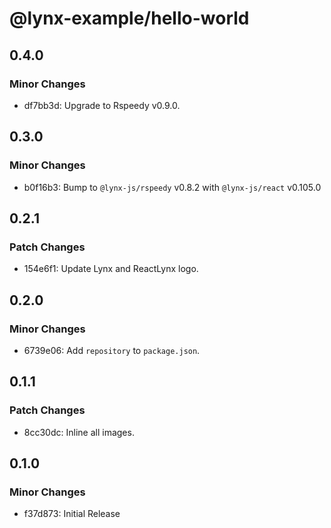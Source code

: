 # @lynx-example/hello-world

## 0.4.0

### Minor Changes

- df7bb3d: Upgrade to Rspeedy v0.9.0.

## 0.3.0

### Minor Changes

- b0f16b3: Bump to `@lynx-js/rspeedy` v0.8.2 with `@lynx-js/react` v0.105.0

## 0.2.1

### Patch Changes

- 154e6f1: Update Lynx and ReactLynx logo.

## 0.2.0

### Minor Changes

- 6739e06: Add `repository` to `package.json`.

## 0.1.1

### Patch Changes

- 8cc30dc: Inline all images.

## 0.1.0

### Minor Changes

- f37d873: Initial Release
